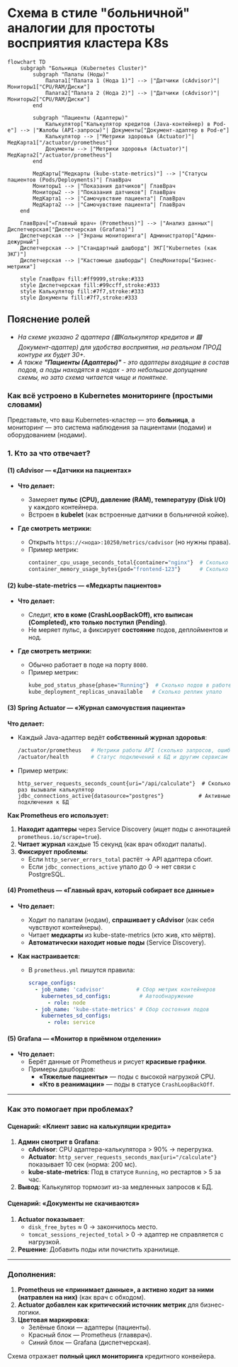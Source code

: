 # **Схема в стиле "больничной" аналогии для простоты восприятия кластера K8s**  

```mermaid
flowchart TD
    subgraph "Больница (Kubernetes Cluster)"
        subgraph "Палаты (Ноды)"
            Палата1["Палата 1 (Нода 1)"] --> |"Датчики (cAdvisor)"| Мониторы1["CPU/RAM/Диски"]
            Палата2["Палата 2 (Нода 2)"] --> |"Датчики (cAdvisor)"| Мониторы2["CPU/RAM/Диски"]
        end

        subgraph "Пациенты (Адаптеры)"
            Калькулятор["Калькулятор кредитов (Java-контейнер) в Pod-е"] --> |"Жалобы (API-запросы)"| Документы["Документ-адаптер в Pod-е"]
            Калькулятор --> |"Метрики здоровья (Actuator)"| МедКарта1["/actuator/prometheus"]
            Документы --> |"Метрики здоровья (Actuator)"| МедКарта2["/actuator/prometheus"]
        end

        МедКарты["Медкарты (kube-state-metrics)"] --> |"Статусы пациентов (Pods/Deployments)"| ГлавВрач
        Мониторы1 --> |"Показания датчиков"| ГлавВрач
        Мониторы2 --> |"Показания датчиков"| ГлавВрач
        МедКарта1 --> |"Самочувствие пациента"| ГлавВрач
        МедКарта2 --> |"Самочувствие пациента"| ГлавВрач
    end

    ГлавВрач["«Главный врач» (Prometheus)"] --> |"Анализ данных"| Диспетчерская["Диспетчерская (Grafana)"]
    Диспетчерская --> |"Экраны мониторинга"| Администратор["Админ-дежурный"]
    Диспетчерская --> |"Стандартный дашборд"| ЭКГ["Kubernetes (как ЭКГ)"]
    Диспетчерская --> |"Кастомные дашборды"| СпецМониторы["Бизнес-метрики"]

    style ГлавВрач fill:#ff9999,stroke:#333
    style Диспетчерская fill:#99ccff,stroke:#333
    style Калькулятор fill:#7f7,stroke:#333
    style Документы fill:#7f7,stroke:#333
```

## **Пояснение ролей**  

- _На схеме указано 2 адаптера  (🟩Калькулятор кредитов и 🟩Документ-адаптер) для удобства восприятия, на реальном ПРОД контуре их будет 30+._
- _А также **"Пациенты (Адаптеры)"** - это адаптеры входящие в состав подов, а поды находятся в нодах - это небольшое допущение схемы, но зато схема читается чище и понятнее._ 

### **Как всё устроено в Kubernetes мониторинге (простыми словами)**  

Представьте, что ваш Kubernetes-кластер — это **больница**, а мониторинг — это система наблюдения за пациентами (подами) и оборудованием (нодами).  

### **1. Кто за что отвечает?**  

#### **(1) cAdvisor — «Датчики на пациентах»**  
- **Что делает:**  
  - Замеряет **пульс (CPU), давление (RAM), температуру (Disk I/O)** у каждого контейнера.  
  - Встроен в **kubelet** (как встроенные датчики в больничной койке).  

- **Где смотреть метрики:**  
  - Открыть `https://<нода>:10250/metrics/cadvisor` (но нужны права).  
  - Пример метрик:  
    ```bash
    container_cpu_usage_seconds_total{container="nginx"}  # Сколько CPU съел контейнер
    container_memory_usage_bytes{pod="frontend-123"}      # Сколько RAM заняло
    ```

#### **(2) kube-state-metrics — «Медкарты пациентов»**  
- **Что делает:**  
  - Следит, **кто в коме (CrashLoopBackOff), кто выписан (Completed), кто только поступил (Pending)**.  
  - Не меряет пульс, а фиксирует **состояние** подов, деплойментов и нод.  

- **Где смотреть метрики:**  
  - Обычно работает в поде на порту `8080`.  
  - Пример метрик:  
    ```bash
    kube_pod_status_phase{phase="Running"}  # Сколько подов в работе
    kube_deployment_replicas_unavailable   # Сколько реплик упало
    ```

#### **(3) Spring Actuator — «Журнал самочувствия пациента»**  
**Что делает:**  
- Каждый Java-адаптер ведёт **собственный журнал здоровья**:  
  ```bash
  /actuator/prometheus   # Метрики работы API (сколько запросов, ошибок)
  /actuator/health       # Статус подключений к БД и другим сервисам
  ```
- Пример метрик:  
  ```promql
  http_server_requests_seconds_count{uri="/api/calculate"}  # Сколько раз вызывали калькулятор
  jdbc_connections_active{datasource="postgres"}           # Активные подключения к БД
  ```
**Как Prometheus его использует:**  
1. **Находит адаптеры** через Service Discovery (ищет поды с аннотацией `prometheus.io/scrape=true`).  
2. **Читает журнал** каждые 15 секунд (как врач обходит палаты).  
3. **Фиксирует проблемы**:  
   - Если `http_server_errors_total` растёт → API адаптера сбоит.  
   - Если `jdbc_connections_active` упало до 0 → нет связи с PostgreSQL.  

#### **(4) Prometheus — «Главный врач, который собирает все данные»**  
- **Что делает:**  
  - Ходит по палатам (нодам), **спрашивает у cAdvisor** (как себя чувствуют контейнеры).  
  - Читает **медкарты** из kube-state-metrics (кто жив, кто мёртв).  
  - **Автоматически находит новые поды** (Service Discovery).  

- **Как настраивается:**  
  - В `prometheus.yml` пишутся правила:  
    ```yaml
    scrape_configs:
      - job_name: 'cadvisor'          # Сбор метрик контейнеров
        kubernetes_sd_configs:         # Автообнаружение
          - role: node
      - job_name: 'kube-state-metrics' # Сбор состояния подов
        kubernetes_sd_configs:
          - role: service
    ```

#### **(5) Grafana — «Монитор в приёмном отделении»**  

- **Что делает:**  
  - Берёт данные от Prometheus и рисует **красивые графики**.  
  - Примеры дашбордов:  
    - **«Тяжелые пациенты»** — поды с высокой нагрузкой CPU.  
    - **«Кто в реанимации»** — поды в статусе `CrashLoopBackOff`.  

---

### **Как это помогает при проблемах?**  
#### **Сценарий: «Клиент завис на калькуляции кредита»**  
1. **Админ смотрит в Grafana**:  
   - **cAdvisor**: CPU адаптера-калькулятора > 90% → перегрузка.  
   - **Actuator**: `http_server_requests_seconds_max{uri="/calculate"}` показывает 10 сек (норма: 200 мс).  
   - **kube-state-metrics**: Под в статусе `Running`, но рестартов > 5 за час.  
2. **Вывод**: Калькулятор тормозит из-за медленных запросов к БД.  

#### **Сценарий: «Документы не скачиваются»**  
1. **Actuator показывает**:  
   - `disk_free_bytes` ≈ 0 → закончилось место.  
   - `tomcat_sessions_rejected_total` > 0 → адаптер не справляется с нагрузкой.  
2. **Решение**: Добавить поды или почистить хранилище.  

---

### **Дополнения:**  
1. **Prometheus не «принимает данные», а активно ходит за ними (натравлен на них)** (как врач с обходом).  
2. **Actuator добавлен как критический источник метрик** для бизнес-логики.  
3. **Цветовая маркировка**:  
   - Зелёные блоки — адаптеры (пациенты).  
   - Красный блок — Prometheus (главврач).  
   - Синий блок — Grafana (диспетчерская).  

Схема отражает **полный цикл мониторинга** кредитного конвейера.
